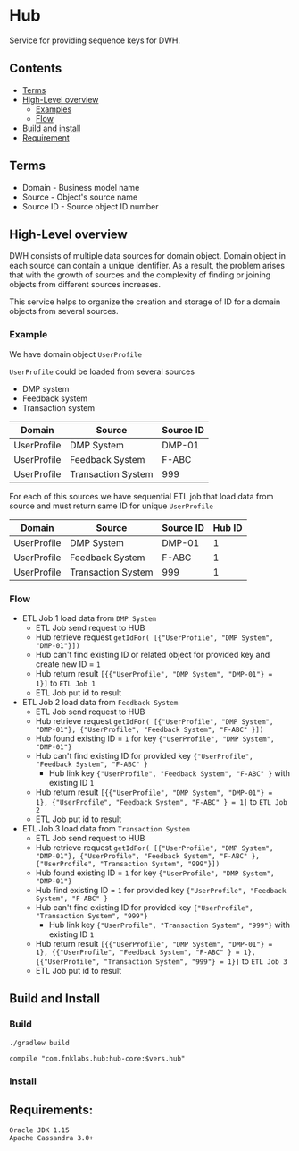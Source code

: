 # Hub

Service for providing sequence keys for DWH.

## Contents

* [Terms](#terms)
* [High-Level overview](#high-level-overview)
    * [Examples](#example)
    * [Flow](#flow) 
* [Build and install](#build-and-install)
* [Requirement](#requirements)

## Terms

* Domain - Business model name
* Source - Object's source name
* Source ID - Source object ID number

## High-Level overview 

DWH consists of multiple data sources for domain object. Domain object in each source can contain a unique identifier. 
As a result, the problem arises that with the growth of sources and the complexity of finding or joining objects from 
different sources increases.

This service helps to organize the creation and storage of ID for a domain objects from several sources.

### Example

We have domain object `UserProfile`

`UserProfile` could be loaded from several sources
 
* DMP system
* Feedback system
* Transaction system

| Domain | Source | Source ID | 
|----|---|---|
| UserProfile | DMP System | DMP-01 |
| UserProfile | Feedback System | F-ABC |
| UserProfile | Transaction System | 999 |


For each of this sources we have sequential ETL job that load data from source and must return same ID for unique `UserProfile`

| Domain | Source | Source ID | Hub ID |
|---|---|---|---|
| UserProfile | DMP System | DMP-01 | 1 |
| UserProfile | Feedback System | F-ABC | 1 |
| UserProfile | Transaction System | 999 | 1 |


### Flow

* ETL Job 1 load data from `DMP System`
    * ETL Job send request to HUB
    * Hub retrieve request ```getIdFor( [{"UserProfile", "DMP System", "DMP-01"}])``` 
    * Hub can't find existing ID or related object for provided key and create new ID = `1` 
    * Hub return result `[{{"UserProfile", "DMP System", "DMP-01"} =  1}]` to `ETL Job 1`
    * ETL Job put id to result
* ETL Job 2 load data from `Feedback System`
    * ETL Job send request to HUB
    * Hub retrieve request ```getIdFor( [{"UserProfile", "DMP System", "DMP-01"}, {"UserProfile", "Feedback System", "F-ABC" }])``` 
    * Hub found existing ID = ```1``` for key ```{"UserProfile", "DMP System", "DMP-01"}```
    * Hub can't find existing ID for provided key ```{"UserProfile", "Feedback System", "F-ABC" }```
        * Hub link key ```{"UserProfile", "Feedback System", "F-ABC" }``` with existing ID ```1``` 
    * Hub return result `[{{"UserProfile", "DMP System", "DMP-01"} =  1}, {"UserProfile", "Feedback System", "F-ABC" } = 1]` to `ETL Job 2`
    * ETL Job put id to result
* ETL Job 3 load data from `Transaction System`
    * ETL Job send request to HUB
    * Hub retrieve request ```getIdFor( [{"UserProfile", "DMP System", "DMP-01"}, {"UserProfile", "Feedback System", "F-ABC" }, {"UserProfile", "Transaction System", "999"}])``` 
    * Hub found existing ID = ```1``` for key ```{"UserProfile", "DMP System", "DMP-01"}```
    * Hub find existing ID = ```1``` for provided key ```{"UserProfile", "Feedback System", "F-ABC" }```
    * Hub can't find existing ID for provided key ```{"UserProfile", "Transaction System", "999"}```
        * Hub link key ```{"UserProfile", "Transaction System", "999"}``` with existing ID ```1``` 
    * Hub return result `[{{"UserProfile", "DMP System", "DMP-01"} =  1}, {{"UserProfile", "Feedback System", "F-ABC" } = 1}, {{"UserProfile", "Transaction System", "999"} = 1}]` to `ETL Job 3`
    * ETL Job put id to result

## Build and Install

### Build
```
./gradlew build
```

```
compile "com.fnklabs.hub:hub-core:$vers.hub"
```

### Install



## Requirements:
```
Oracle JDK 1.15
Apache Cassandra 3.0+
```

